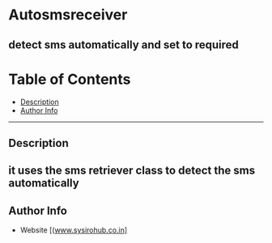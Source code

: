 # Autosmsreceiver
detect sms automatically and set to required
----
# Table of Contents

- [Description](#description)
- [Author Info](#js34)
---
## Description
it uses the sms retriever class to detect the sms automatically
---
## Author Info
- Website [(www.sysirohub.co.in]

 
